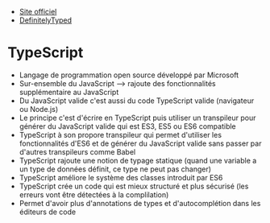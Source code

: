 - [Site officiel](https://www.typescriptlang.org/docs/handbook/basic-types.html)
- [DefinitelyTyped](https://github.com/DefinitelyTyped/DefinitelyTyped/tree/master/types)

# TypeScript
* Langage de programmation open source développé par Microsoft
* Sur-ensemble du JavaScript --> rajoute des fonctionnalités supplémentaire au JavaScript
* Du JavaScript valide c'est aussi du code TypeScript valide (navigateur ou Node.js)
* Le principe c'est d'écrire en TypeScript puis utiliser un transpileur pour générer du JavaScript valide qui est ES3, ES5 ou ES6 compatible
* TypeScript à son propore transpileur qui permet d'utiliser les fonctionnalités d'ES6 et de générer du JavaScript valide sans passer par d'autres transpileurs comme Babel
* TypeScript rajoute une notion de typage statique (quand une variable a un type de données définit, ce type ne peut pas changer)
* TypeScript améliore le système des classes introduit par ES6
* TypeScript crée un code qui est mieux structuré et plus sécurisé (les erreurs vont être détectées à la complilation)
* Permet d'avoir plus d'annotations de types et d'autocomplétion dans les éditeurs de code